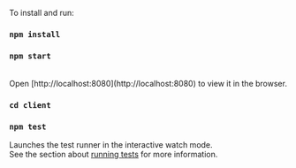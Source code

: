 To install and run:

### `npm install`
### `npm start`
<br/>
Open [http://localhost:8080](http://localhost:8080) to view it in the browser.

### `cd client`
### `npm test`

Launches the test runner in the interactive watch mode.<br>
See the section about [running tests](https://facebook.github.io/create-react-app/docs/running-tests) for more information.
